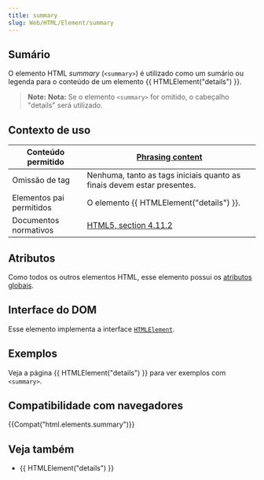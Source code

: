 ```yaml
---
title: summary
slug: Web/HTML/Element/summary
---
```


## Sumário

O elemento HTML _summary_ (`<summary>`) é utilizado como um sumário ou legenda para o conteúdo de um elemento {{ HTMLElement("details") }}.

> **Note:** **Nota:** Se o elemento `<summary>` for omitido, o cabeçalho "details" será utilizado.

## Contexto de uso

| Conteúdo permitido       | [Phrasing content](/en/HTML/Content_categories#Phrasing_content)                     |
| ------------------------ | ---------------------------------------------------------------------------------------------------------------------------------- |
| Omissão de tag           | Nenhuma, tanto as tags iniciais quanto as finais devem estar presentes.                                                            |
| Elementos pai permitidos | O elemento {{ HTMLElement("details") }}.                                                                                   |
| Documentos normativos    | [HTML5, section 4.11.2](http://www.whatwg.org/specs/web-apps/current-work/multipage/interactive-elements.html#the-summary-element) |

## Atributos

Como todos os outros elementos HTML, esse elemento possui os [atributos globais](/pt-BR/docs/Web/HTML/Global_attributes).

## Interface do DOM

Esse elemento implementa a interface [`HTMLElement`](/en/DOM/element).

## Exemplos

Veja a página {{ HTMLElement("details") }} para ver exemplos com `<summary>`.

## Compatibilidade com navegadores

{{Compat("html.elements.summary")}}

## Veja também

- {{ HTMLElement("details") }}
